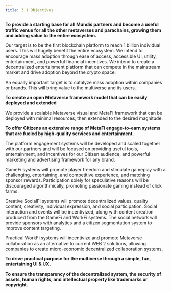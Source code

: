```yaml
---
title: 3.1 Objectives
---
```

**To provide a starting base for all Mundis partners and become a useful traffic venue for all the other metaverses and parachains, growing them and adding value to the entire ecosystem.**

Our target is to be the first blockchain platform to reach 1 billion individual users. This will hugely benefit the entire ecosystem. We intend to encourage mass adoption through ease of access, accessible UI, utility, entertainment, and powerful financial incentives. We intend to create a decentralized entertainment platform that can compete in the mainstream market and drive adoption beyond the crypto space.  

An equally important target is to catalyze mass adoption within companies or brands. This will bring value to the multiverse and its users. 

**To create an open Metaverse framework model that can be easily deployed and extended**

We provide a scalable Metaverse visual and MetaFi framework that can be deployed with minimal resources, then extended to the desired magnitude.  

**To offer Citizens an extensive range of MetaFi engage-to-earn systems that are fueled by high-quality services and entertainment.**

The platform engagement systems will be developed and scaled together with our partners and will be focused on providing useful tools, entertainment, and incentives for our Citizen audience, and powerful marketing and advertising framework for any brand.

GameFi systems will promote player freedom and stimulate gameplay with a challenging, entertaining, and competitive experience, and matching sponsor rewards. Participation solely for speculative reasons will be discouraged algorithmically, promoting passionate gaming instead of click farms.

Creative SocialFi systems will promote decentralized values, quality content, creativity, individual expression, and social participation. Social interaction and events will be incentivized, along with content creation produced from the GameFi and WorkFi systems. The social network will provide sponsors with analytics and a citizen segmentation system to improve content targeting.

Practical WorkFi systems will incentivize and promote Metaverse collaboration as an alternative to current WEB 2 solutions, allowing companies to create micro-economic decentralized collaboration systems.

**To drive practical purpose for the multiverse through a simple, fun, entertaining UI & UX.**

**To ensure the transparency of the decentralized system, the security of assets, human rights, and intellectual property like trademarks or copyright.**


